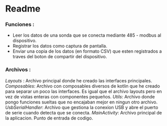 # Readme 


### Funciones :
- Leer los datos de una sonda que se conecta mediante 485 - modbus al dispositivo.
- Registrar los datos como captura de pantalla.
- Enviar una copia de los datos (en formato CSV) que esten registrados a traves del boton de compartir del dispositivo.

### Archivos :
*Layouts* : Archivo principal donde he creado las interfaces principales.
*Composables*: Archivo con composables diversos de kotlin que he creado para separar un poco las interfaces. Es igual que el archivo layouts pero en vez de vistas enteras con componentes pequeños.
*Utils*: Archivo donde pongo funciones sueltas que no encajaban mejor en ningun otro archivo.
*UsbSerialHandler*: Archivo que gestiona la conexion USB y abre el puerto de serie cuando detecta que se conecta.
*MainActivity*:  Archivo principal de la aplicacion. Punto de entrada de codigo.

